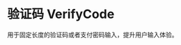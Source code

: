 # 验证码 VerifyCode
用于固定长度的验证码或者支付密码输入，提升用户输入体验。

<!--@include: ./demo.md-->

<!--@include: ./api.md-->
